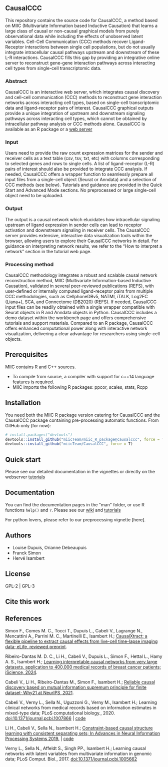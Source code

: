 ﻿## CausalCCC

 This repository contains the source code for CausalCCC, a method based on MIIC (Multivariate Information based Inductive Causation) that learns a large class of causal or non-causal graphical models from purely observational data while including the effects of unobserved latent variables. Cell-Cell Communication (CCC) methods recover Ligand-Receptor interactions between single cell populations, but do not usually integrate intracellular causal pathways upstream and downstream of these L-R interactions. CausalCCC fills this gap by providing an integrative online server to reconstruct gene-gene interaction pathways across interacting cell types from single-cell transcriptomic data.  

### Abstract
CausalCCC is an interactive web server, which integrates causal discovery and cell-cell communication (CCC) methods to reconstruct gene interaction networks across interacting cell types, based on single-cell transcriptomic data and ligand-receptor pairs of interest. CausalCCC graphical outputs provide a unique integration of upstream and downstream signaling pathways across interacting cell types, which cannot be obtained by intracellular pathway analysis or CCC methods alone. CausalCCC is available as an R package or a [web server](https://miic.curie.fr/causalCCC.php)

### Input 

Users need to provide the raw count expression matrices for the sender and receiver cells as a text table (csv, tsv, txt, etc) with columns corresponding to selected genes and rows to single cells. A list of ligand-receptor (L-R) pairs of interest should also be provided to integrate CCC analysis. If needed, CausalCCC offers a wrapper function to seamlessly prepare all input files from a single-cell object (Seurat or Anndata) and a selection of CCC methods (see below). Tutorials and guidance are provided in the Quick Start and Advanced Mode sections. No preprocessed or large single-cell object need to be uploaded. 

### Output

The output is a causal network which elucidates how intracellular signaling upstream of ligand expression in sender cells can lead to receptor activation and downstream signaling in receiver cells. The CausalCCC server provides extensive, interactive data visualization tools within the browser, allowing users to explore their CausalCCC networks in detail. For guidance on interpreting network results, we refer to the “How to interpret a network” section in the tutorial web page. 

### Processing method 

CausalCCC methodology integrates a robust and scalable causal network reconstruction method, MIIC (Multivariate Information-based Inductive Causation), validated in several peer-reviewed publications (REFS), with user-defined or internally computed ligand-receptor pairs from multiple CCC methodologies, such as CellphoneDBv5, NATMI, iTALK, Log2FC (Liana+), SCA, and Connectome (DB2020) (REFS). If needed, CausalCCC input files can be readily obtained with a single wrapper compatible with Seurat objects in R and Anndata objects in Python. CausalCCC includes a demo dataset within the workbench page and offers comprehensive tutorials and support materials. Compared to an R package, CausalCCC offers enhanced computational power along with interactive network visualization, delivering a clear advantage for researchers using single-cell objects. 

## Prerequisites
MIIC contains R and C++ sources.
- To compile from source, a compiler with support for c++14 language features is required.
- MIIC imports the following R packages: ppcor, scales, stats, Rcpp

## Installation

You need both the MIIC R package version catering for CausalCCC and the CausalCCC package containing pre-processing automatic functions. From GitHub only (for now):
```R
# install.packages("devtools")
devtools::install_github("miicTeam/miic_R_package@causalccc", force = T)
devtools::install_github("miicTeam/CausalCCC", force = T)

```

## Quick start

Please see our detailed documentation in the vignettes or directly on the webserver [tutorials](https://miic.curie.fr/tutorial_causalCCC.php)

## Documentation
You can find the documentation pages in the "man" folder, or use R functions `help()` and `?`. Please see our [wiki](https://...) and [tutorials](https://www....)

For python lovers, please refer to our preprocessing vignette [here]. 

## Authors
- Louise Dupuis, Orianne Debeaupuis
- Franck Simon
- Hervé Isambert

## License
GPL-2 | GPL-3

## Cite this work


## References

Simon F., Comes M. C., Tocci T., Dupuis L., Cabeli V., Lagrange N., Mencattini A., Parrini M. C., Martinelli E., Isambert H.; [CausalXtract: a flexible pipeline to extract causal effects from live-cell time-lapse imaging data; eLife, reviewed preprint](https://www.biorxiv.org/content/10.1101/2024.02.06.579177v1.abstract).

Ribeiro-Dantas M. D. C., Li H., Cabeli V., Dupuis L., Simon F., Hettal L., Hamy A. S., Isambert H.; [Learning interpretable causal networks from very large datasets, application to 400,000 medical records of breast cancer patients; iScience, 2024](https://arxiv.org/abs/2303.06423).

Cabeli V., Li H., Ribeiro-Dantas M., Simon F., Isambert H.; [Reliable causal discovery based on mutual information supremum principle for finite dataset; Why21 at NeurIPS, 2021](https://why21.causalai.net/papers/WHY21_24.pdf).

Cabeli V., Verny L., Sella N., Uguzzoni G., Verny M., Isambert H.; Learning clinical networks from medical records based on information estimates in mixed-type data; PLoS computational biology., 2020. [doi:10.1371/journal.pcbi.1007866](https://doi.org/10.1371/journal.pcbi.1007866) | [code](https://github.com/vcabeli/miic_PLoS)

Li H., Cabeli V., Sella N., Isambert H.; [Constraint-based causal structure learning with consistent separating sets; In Advances in Neural Information Processing Systems 2019.](https://papers.nips.cc/paper/9573-constraint-based-causal-structure-learning-with-consistent-separating-sets) | [code](https://github.com/honghaoli42/consistent_pcalg)

Verny L., Sella N., Affeldt S., Singh PP., Isambert H.; Learning causal networks with latent variables from multivariate information in genomic data;  PLoS Comput. Biol., 2017. [doi:10.1371/journal.pcbi.1005662](https://doi.org/10.1371/journal.pcbi.1005662)
